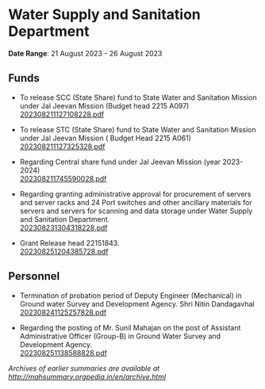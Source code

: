 # Water Supply and Sanitation Department

**Date Range**: 21 August 2023 - 26 August 2023


## Funds
- To release SCC (State Share) fund to State Water and Sanitation Mission under Jal Jeevan Mission (Budget head 2215 A097)\
  [202308211127108228.pdf](https://gr.maharashtra.gov.in/Site/Upload/Government%20Resolutions/English/202308211127108228.pdf)

- To release STC (State Share) fund to State Water and Sanitation Mission under Jal Jeevan Mission ( Budget Head 2215 A061)\
  [202308211127325328.pdf](https://gr.maharashtra.gov.in/Site/Upload/Government%20Resolutions/English/202308211127325328.pdf)

- Regarding Central share fund under Jal Jeevan Mission (year 2023-2024)\
  [202308211745590028.pdf](https://gr.maharashtra.gov.in/Site/Upload/Government%20Resolutions/English/202308211745590028.pdf)

- Regarding granting administrative approval for procurement of servers and server racks and 24 Port switches and other ancillary materials for servers and servers for scanning and data storage under Water Supply and Sanitation Department.\
  [202308231304318228.pdf](https://gr.maharashtra.gov.in/Site/Upload/Government%20Resolutions/English/202308231304318228.pdf)

- Grant Release head 22151843.\
  [202308251204385728.pdf](https://gr.maharashtra.gov.in/Site/Upload/Government%20Resolutions/English/202308251204385728.pdf)

## Personnel
- Termination of probation period of Deputy Engineer (Mechanical) in Ground water Survey and Development Agency. Shri Nitin Dandagavhal\
  [202308241125257828.pdf](https://gr.maharashtra.gov.in/Site/Upload/Government%20Resolutions/English/202308241125257828.pdf)

- Regarding the posting of Mr. Sunil Mahajan on the post of Assistant Administrative Officer (Group-B) in Ground Water Survey and Development Agency.\
  [202308251138588828.pdf](https://gr.maharashtra.gov.in/Site/Upload/Government%20Resolutions/English/202308251138588828.pdf)


*Archives of earlier summaries are available at http://mahsummary.orgpedia.in/en/archive.html*